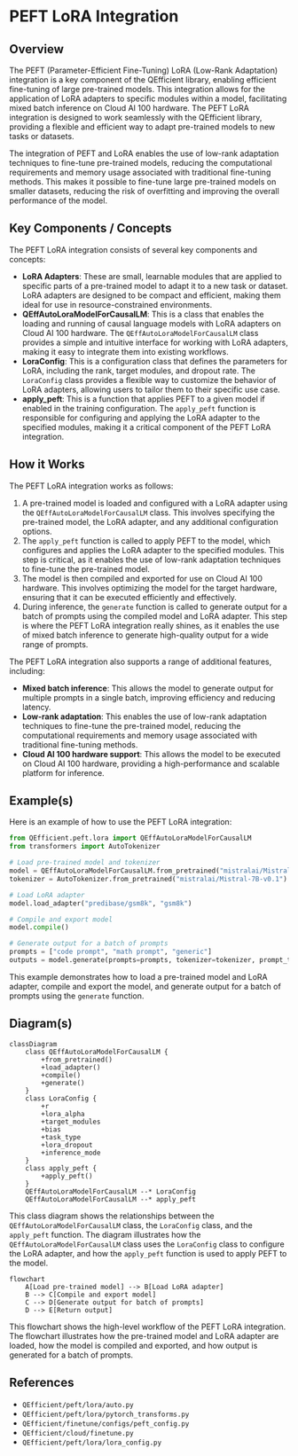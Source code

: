 # PEFT LoRA Integration
## Overview
The PEFT (Parameter-Efficient Fine-Tuning) LoRA (Low-Rank Adaptation) integration is a key component of the QEfficient library, enabling efficient fine-tuning of large pre-trained models. This integration allows for the application of LoRA adapters to specific modules within a model, facilitating mixed batch inference on Cloud AI 100 hardware. The PEFT LoRA integration is designed to work seamlessly with the QEfficient library, providing a flexible and efficient way to adapt pre-trained models to new tasks or datasets.

The integration of PEFT and LoRA enables the use of low-rank adaptation techniques to fine-tune pre-trained models, reducing the computational requirements and memory usage associated with traditional fine-tuning methods. This makes it possible to fine-tune large pre-trained models on smaller datasets, reducing the risk of overfitting and improving the overall performance of the model.

## Key Components / Concepts
The PEFT LoRA integration consists of several key components and concepts:
* **LoRA Adapters**: These are small, learnable modules that are applied to specific parts of a pre-trained model to adapt it to a new task or dataset. LoRA adapters are designed to be compact and efficient, making them ideal for use in resource-constrained environments.
* **QEffAutoLoraModelForCausalLM**: This is a class that enables the loading and running of causal language models with LoRA adapters on Cloud AI 100 hardware. The `QEffAutoLoraModelForCausalLM` class provides a simple and intuitive interface for working with LoRA adapters, making it easy to integrate them into existing workflows.
* **LoraConfig**: This is a configuration class that defines the parameters for LoRA, including the rank, target modules, and dropout rate. The `LoraConfig` class provides a flexible way to customize the behavior of LoRA adapters, allowing users to tailor them to their specific use case.
* **apply_peft**: This is a function that applies PEFT to a given model if enabled in the training configuration. The `apply_peft` function is responsible for configuring and applying the LoRA adapter to the specified modules, making it a critical component of the PEFT LoRA integration.

## How it Works
The PEFT LoRA integration works as follows:
1. A pre-trained model is loaded and configured with a LoRA adapter using the `QEffAutoLoraModelForCausalLM` class. This involves specifying the pre-trained model, the LoRA adapter, and any additional configuration options.
2. The `apply_peft` function is called to apply PEFT to the model, which configures and applies the LoRA adapter to the specified modules. This step is critical, as it enables the use of low-rank adaptation techniques to fine-tune the pre-trained model.
3. The model is then compiled and exported for use on Cloud AI 100 hardware. This involves optimizing the model for the target hardware, ensuring that it can be executed efficiently and effectively.
4. During inference, the `generate` function is called to generate output for a batch of prompts using the compiled model and LoRA adapter. This step is where the PEFT LoRA integration really shines, as it enables the use of mixed batch inference to generate high-quality output for a wide range of prompts.

The PEFT LoRA integration also supports a range of additional features, including:
* **Mixed batch inference**: This allows the model to generate output for multiple prompts in a single batch, improving efficiency and reducing latency.
* **Low-rank adaptation**: This enables the use of low-rank adaptation techniques to fine-tune the pre-trained model, reducing the computational requirements and memory usage associated with traditional fine-tuning methods.
* **Cloud AI 100 hardware support**: This allows the model to be executed on Cloud AI 100 hardware, providing a high-performance and scalable platform for inference.

## Example(s)
Here is an example of how to use the PEFT LoRA integration:
```python
from QEfficient.peft.lora import QEffAutoLoraModelForCausalLM
from transformers import AutoTokenizer

# Load pre-trained model and tokenizer
model = QEffAutoLoraModelForCausalLM.from_pretrained("mistralai/Mistral-7B-v0.1")
tokenizer = AutoTokenizer.from_pretrained("mistralai/Mistral-7B-v0.1")

# Load LoRA adapter
model.load_adapter("predibase/gsm8k", "gsm8k")

# Compile and export model
model.compile()

# Generate output for a batch of prompts
prompts = ["code prompt", "math prompt", "generic"]
outputs = model.generate(prompts=prompts, tokenizer=tokenizer, prompt_to_adapter_mapping=["gsm8k", "base", "base"])
```
This example demonstrates how to load a pre-trained model and LoRA adapter, compile and export the model, and generate output for a batch of prompts using the `generate` function.

## Diagram(s)
```mermaid
classDiagram
    class QEffAutoLoraModelForCausalLM {
        +from_pretrained()
        +load_adapter()
        +compile()
        +generate()
    }
    class LoraConfig {
        +r
        +lora_alpha
        +target_modules
        +bias
        +task_type
        +lora_dropout
        +inference_mode
    }
    class apply_peft {
        +apply_peft()
    }
    QEffAutoLoraModelForCausalLM --* LoraConfig
    QEffAutoLoraModelForCausalLM --* apply_peft
```
This class diagram shows the relationships between the `QEffAutoLoraModelForCausalLM` class, the `LoraConfig` class, and the `apply_peft` function. The diagram illustrates how the `QEffAutoLoraModelForCausalLM` class uses the `LoraConfig` class to configure the LoRA adapter, and how the `apply_peft` function is used to apply PEFT to the model.

```mermaid
flowchart
    A[Load pre-trained model] --> B[Load LoRA adapter]
    B --> C[Compile and export model]
    C --> D[Generate output for batch of prompts]
    D --> E[Return output]
```
This flowchart shows the high-level workflow of the PEFT LoRA integration. The flowchart illustrates how the pre-trained model and LoRA adapter are loaded, how the model is compiled and exported, and how output is generated for a batch of prompts.

## References
* `QEfficient/peft/lora/auto.py`
* `QEfficient/peft/lora/pytorch_transforms.py`
* `QEfficient/finetune/configs/peft_config.py`
* `QEfficient/cloud/finetune.py`
* `QEfficient/peft/lora/lora_config.py`